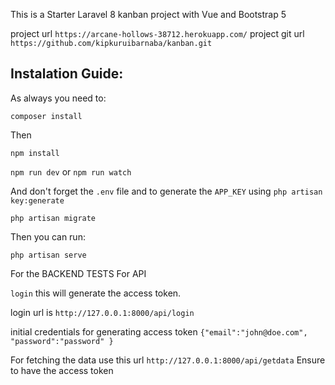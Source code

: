 This is a Starter Laravel 8 kanban project with Vue  and Bootstrap 5 

project url   `https://arcane-hollows-38712.herokuapp.com/`
project git url   `https://github.com/kipkuruibarnaba/kanban.git`

## Instalation Guide:

As always you need to:

`composer install`

Then

`npm install`

`npm run dev` or `npm run watch`

And don't forget the `.env` file and to generate the `APP_KEY` using `php artisan key:generate`

`php artisan migrate`

Then you can run:

`php artisan serve`

For the BACKEND TESTS For API
 
 `login`  this will generate the access token.

 login url is `http://127.0.0.1:8000/api/login`

 initial credentials for generating access token    `{"email":"john@doe.com", "password":"password" }`
 

 For fetching the data use this url `http://127.0.0.1:8000/api/getdata`
 Ensure to have the access token

